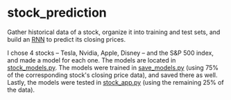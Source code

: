 # stock_prediction

Gather historical data of a stock, organize it into training and test sets, and build an [RNN](https://towardsdatascience.com/illustrated-guide-to-recurrent-neural-networks-79e5eb8049c9) to predict its closing prices.

I chose 4 stocks – Tesla, Nvidia, Apple, Disney – and the S&P 500 index, and made a model for each one. The models are located in [stock_models.py](https://github.com/HzaRashid/stock_prediction/blob/main/stock_models.py). The models were trained in [save_models.py](https://github.com/HzaRashid/stock_prediction/blob/main/save_models.py) (using 75% of the corresponding stock's closing price data), and saved there as well. Lastly, the models were tested in [stock_app.py](https://github.com/HzaRashid/stock_prediction/blob/main/stock_app.py) (using the remaining 25% of the data).
